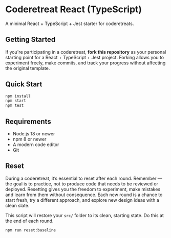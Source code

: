 # Coderetreat React (TypeScript)

A minimal React + TypeScript + Jest starter for coderetreats.

## Getting Started

If you're participating in a coderetreat, **fork this repository** as your personal starting point for a React + TypeScript + Jest project. Forking allows you to experiment freely, make commits, and track your progress without affecting the original template.

<!-- include: vendor/coderetreat-docs/readme-parts/what-to-expect.md levelOffset=1 -->

<!-- include: vendor/coderetreat-docs/readme-parts/goals.md levelOffset=1 -->

<!-- include: vendor/coderetreat-docs/readme-parts/pairing-and-collaboration.md levelOffset=1 -->

## Quick Start

```bash
npm install
npm start
npm test
```

## Requirements

- Node.js 18 or newer
- npm 8 or newer
- A modern code editor
- Git

## Reset

During a coderetreat, it’s essential to reset after each round. Remember — the goal is to practice, not to produce code that needs to be reviewed or deployed. Resetting gives you the freedom to experiment, make mistakes and learn from them without consequence. Each new round is a chance to start fresh, try a different approach, and explore new design ideas with a clean slate.

This script will restore your `src/` folder to its clean, starting state. Do this at the end of each round.

```bash
npm run reset:baseline
```

<!-- include: vendor/coderetreat-docs/readme-parts/retro-between-rounds.md levelOffset=1 -->

<!-- include: vendor/coderetreat-docs/readme-parts/documentation.md levelOffset=1 -->

<!-- include: vendor/coderetreat-docs/readme-parts/other-katas.md levelOffset=1 -->

<!-- include: vendor/coderetreat-docs/readme-parts/license.md levelOffset=1 -->